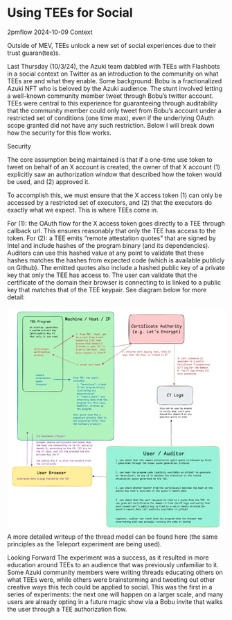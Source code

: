 # Using TEEs for Social
2pmflow
2024-10-09
Context

Outside of MEV, TEEs unlock a new set of social experiences due to their trust guaran(tee)s.

Last Thursday (10/3/24), the Azuki team dabbled with TEEs with Flashbots in a social context on Twitter as an introduction to the community on what TEEs are and what they enable. Some background: Bobu is a fractionalized Azuki NFT who is beloved by the Azuki audience. The stunt involved letting a well-known community member tweet through Bobu’s twitter account. TEEs were central to this experience for guaranteeing through auditability that the community member could only tweet from Bobu’s account under a restricted set of conditions (one time max), even if the underlying OAuth scope granted did not have any such restriction. Below I will break down how the security for this flow works.

Security

The core assumption being maintained is that if a one-time use token to tweet on behalf of an X account is created, the owner of that X account (1) explicitly saw an authorization window that described how the token would be used, and (2) approved it.

To accomplish this, we must ensure that the X access token (1) can only be accessed by a restricted set of executors, and (2) that the executors do exactly what we expect. This is where TEEs come in.

For (1): the OAuth flow for the X access token goes directly to a TEE through callback url. This ensures reasonably that only the TEE has access to the token.
For (2): a TEE emits “remote attestation quotes” that are signed by Intel and include hashes of the program binary (and its dependencies).
Auditors can use this hashed value at any point to validate that these hashes matches the hashes from expected code (which is available publicly on Github).
The emitted quotes also include a hashed public key of a private key that only the TEE has access to. The user can validate that the certificate of the domain their browser is connecting to is linked to a public key that matches that of the TEE keypair.
See diagram below for more detail:

![diagram](assets/tee-diagram.jpeg)
A more detailed writeup of the thread model can be found here (the same principles as the Teleport experiment are being used).

Looking Forward
The experiment was a success, as it resulted in more education around TEEs to an audience that was previously unfamiliar to it. Some Azuki community members were writing threads educating others on what TEEs were, while others were brainstorming and tweeting out other creative ways this tech could be applied to social. This was the first in a series of experiments: the next one will happen on a larger scale, and many users are already opting in a future magic show via a Bobu invite that walks the user through a TEE authorization flow.

